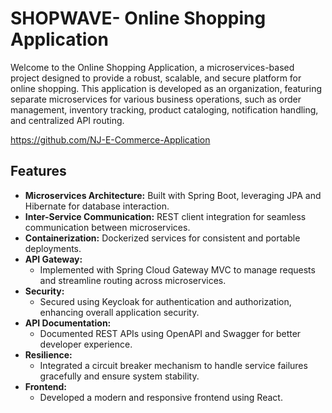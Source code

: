 
# SHOPWAVE- Online Shopping Application

Welcome to the Online Shopping Application, a microservices-based project designed to provide a robust, scalable, and secure platform for online shopping. This application is developed as an organization, featuring separate microservices for various business operations, such as order management, inventory tracking, product cataloging, notification handling, and centralized API routing.

https://github.com/NJ-E-Commerce-Application

## Features

- **Microservices Architecture:** Built with Spring Boot, leveraging JPA and Hibernate for database interaction.
- **Inter-Service Communication:** REST client integration for seamless communication between microservices.
- **Containerization:** Dockerized services for consistent and portable deployments.
- **API Gateway:** 
  - Implemented with Spring Cloud Gateway MVC to manage requests and streamline routing across microservices.
- **Security:** 
  - Secured using Keycloak for authentication and authorization, enhancing overall application security.
- **API Documentation:** 
  - Documented REST APIs using OpenAPI and Swagger for better developer experience.
- **Resilience:** 
  - Integrated a circuit breaker mechanism to handle service failures gracefully and ensure system stability.
- **Frontend:** 
  - Developed a modern and responsive frontend using React.
